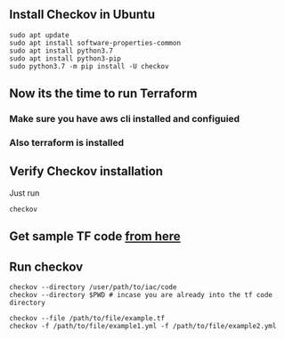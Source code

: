  ## Install Checkov in Ubuntu

```
sudo apt update
sudo apt install software-properties-common
sudo apt install python3.7
sudo apt install python3-pip
sudo python3.7 -m pip install -U checkov
```
## Now its the time to run Terraform
### Make sure you have aws cli installed and configuied 
### Also terraform is installed

## Verify Checkov installation 

Just run 
```
checkov 
```

## Get sample TF code [from here](https://github.com/e2eSolutionArchitect/terraform/blob/main/checknov/checkov-tf-test.tf)
## Run checkov 

```
checkov --directory /user/path/to/iac/code
checkov --directory $PWD # incase you are already into the tf code directory
```

```
checkov --file /path/to/file/example.tf
checkov -f /path/to/file/example1.yml -f /path/to/file/example2.yml
```
